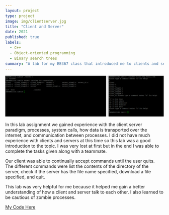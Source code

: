 ```yaml
---
layout: project
type: project
image: img/clientserver.jpg
title: "Client and Server"
date: 2021
published: true
labels:
  - C++
  - Object-oriented programming
  - Binary search trees
summary: "A lab for my EE367 class that introduced me to clients and servers."
---
```

<img class="img-fluid" src="../img/367lab.png">

In this lab assignment we gained experience with the client server paradigm, processes, system calls, how data is transported over the internet, and communication between processes.  I did not have much experience with clients and servers at this time so this lab was a good introduction to the topic.  I was very lost at first but in the end I was able to complete the tasks given along with a teammate.

Our client was able to continually accept commands until the user quits.  The different commands were list the contents of the directory of the server, check if the server has the file name specified, download a file specified, and quit.

This lab was very helpful for me because it helped me gain a better understanding of how a client and server talk to each other.  I also learned to be cautious of zombie processes.

[My Code Here](https://github.com/brookemaeda/EE367ServerClientLab.git)
